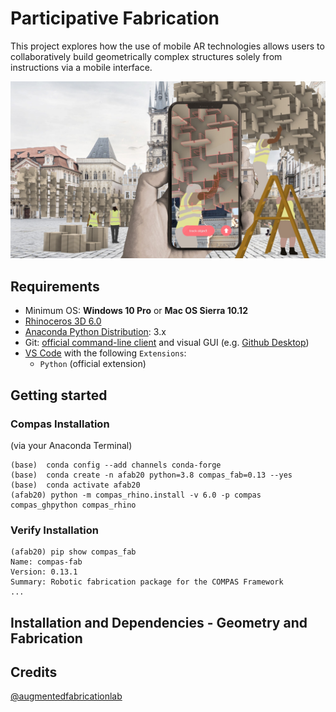 
# Participative Fabrication


This project explores how the use of mobile AR technologies allows users to collaboratively build geometrically complex structures solely from instructions via a mobile interface.

![Participative_Fabrication](/docs/images/participative_building.jpg)


## Requirements

* Minimum OS: **Windows 10 Pro** or **Mac OS Sierra 10.12**
* [Rhinoceros 3D 6.0](https://www.rhino3d.com/)
* [Anaconda Python Distribution](https://www.anaconda.com/download/): 3.x
* Git: [official command-line client](https://git-scm.com/) and visual GUI (e.g. [Github Desktop](https://desktop.github.com/))
* [VS Code](https://code.visualstudio.com/) with the following `Extensions`:
  * `Python` (official extension)



## Getting started

### Compas Installation 
(via your Anaconda Terminal)
    
    (base)  conda config --add channels conda-forge
    (base)  conda create -n afab20 python=3.8 compas_fab=0.13 --yes
    (base)  conda activate afab20
    (afab20) python -m compas_rhino.install -v 6.0 -p compas compas_ghpython compas_rhino
    
### Verify Installation

    (afab20) pip show compas_fab
    Name: compas-fab
    Version: 0.13.1
    Summary: Robotic fabrication package for the COMPAS Framework
    ...


## Installation and Dependencies - Geometry and Fabrication




Credits
-------------

[@augmentedfabricationlab](https://github.com/augmentedfabricationlab)
